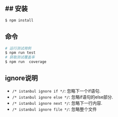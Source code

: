 ## ## 安装

```bash
$ npm install
```

## 命令

```bash
# 运行测试用例
$ npm run test
# 获取测试覆盖率
$ npm run  coverage
```

## ignore说明

- `/* istanbul ignore if */`: 忽略下一个if语句.
- `/* istanbul ignore else */`: 忽略if语句的else部分.
- `/* istanbul ignore next */`: 忽略下一行内容.
- `/* istanbul ignore file */`: 忽略整个文件